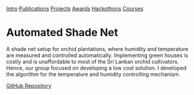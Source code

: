 [Intro](README.md)  [Publications](Publications.md)  [Projects](Projects.md)  [Awards](Achievements.md)  [Hackothons](Hackothons.md)  [Courses](Courses.md)
# Automated Shade Net

A shade net setup for orchid plantations, where humidity and temperature are measured and controlled automatically. Implementing green houses is costly and is unaffordable to most of the Sri Lankan orchid cultivators. Hence, our group focused on developing a low cost solution. I developed the algorithm for the temperature and humidity controlling mechanism.
 

 [GitHub Repository](https://github.com/Mevan1996/AutomatedGreenHouse)
